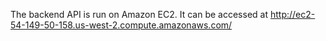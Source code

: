 <p>The backend API is run on Amazon EC2. It can be accessed at <a href="http://ec2-54-149-50-158.us-west-2.compute.amazonaws.com/">http://ec2-54-149-50-158.us-west-2.compute.amazonaws.com/</a></p>
